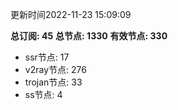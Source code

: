 更新时间2022-11-23 15:09:09

**总订阅: 45**
**总节点: 1330**
**有效节点: 330**
- ssr节点: 17
- v2ray节点: 276
- trojan节点: 33
- ss节点: 4

